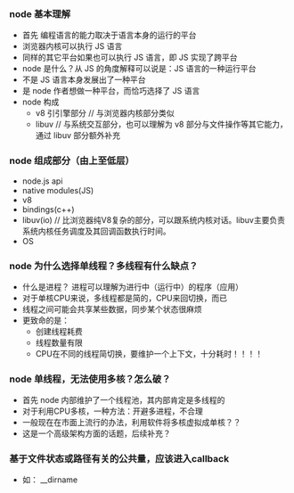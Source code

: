 ### node 基本理解

* 首先 编程语言的能力取决于语言本身的运行的平台
* 浏览器内核可以执行 JS 语言
* 同样的其它平台如果也可以执行 JS 语言，即 JS 实现了跨平台
* node 是什么？从 JS 的角度解释可以说是：JS 语言的一种运行平台
* 不是 JS 语言本身发展出了一种平台
* 是 node 作者想做一种平台，而恰巧选择了 JS 语言
* node 构成
  * v8 引引擎部分 // 与浏览器内核部分类似
  * libuv // 与系统交互部分，也可以理解为 v8 部分与文件操作等其它能力，通过 libuv 部分额外补充
  
### node 组成部分（由上至低层）
+ node.js api
+ native modules(JS)
+ v8
+ bindings(c++)
+ libuv(io) // 比浏览器纯V8复杂的部分，可以跟系统内核对话。libuv主要负责系统内核任务调度及其回调函数执行时间。
+ OS

### node 为什么选择单线程？多线程有什么缺点？
+ 什么是进程？ 进程可以理解为进行中（运行中）的程序（应用）
+ 对于单核CPU来说，多线程都是简的，CPU来回切换，而已
+ 线程之间可能会共享某些数据，同步某个状态很麻烦
+ 更致命的是：
    + 创建线程耗费
    + 线程数量有限
    + CPU在不同的线程简切换，要维护一个上下文，十分耗时！！！！


### node 单线程，无法使用多核？怎么破？
+ 首先 node 内部维护了一个线程池，其内部肯定是多线程的
+ 对于利用CPU多核，一种方法：开避多进程，不合理
+ 一般现在在市面上流行的办法，利用软件将多核虚拟成单核？？
+ 这是一个高级架构方面的话题，后续补充？

### 基于文件状态或路径有关的公共量，应该进入callback
+ 如： __dirname
        